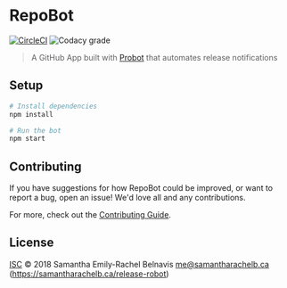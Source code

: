 # RepoBot
[![CircleCI](https://img.shields.io/circleci/project/github/samantharachelb/repobot.svg?style=flat-square&logo=circleci)](https://circleci.com/gh/samantharachelb/repobot)
![Codacy grade](https://img.shields.io/codacy/grade/a3f1c615e6264f51b6bde4e51cb483cb?style=flat-square)

> A GitHub App built with [Probot](https://github.com/probot/probot) that automates
> release notifications

## Setup

```sh
# Install dependencies
npm install

# Run the bot
npm start
```

## Contributing

If you have suggestions for how RepoBot could be improved, or want to report a bug, open an issue! We'd love all and any contributions.

For more, check out the [Contributing Guide](CONTRIBUTING.md).

## License

[ISC](LICENSE) © 2018 Samantha Emily-Rachel Belnavis <me@samantharachelb.ca> (https://samantharachelb.ca/release-robot)
